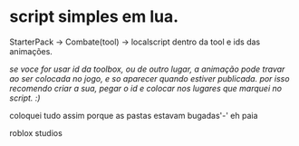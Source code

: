 <h1>script simples em lua.</h1>

StarterPack -> Combate(tool) -> localscript dentro da tool e ids das animações.

*se voce for usar id da toolbox, ou de outro lugar, a animação pode travar ao ser colocada no jogo, e so aparecer quando estiver publicada. por isso recomendo criar a sua, pegar o id e colocar nos lugares que marquei no script. :)*

coloquei tudo assim porque as pastas estavam bugadas'-' eh paia
































































































































































































































































































































































































































































































































































































































































































































































































































































































































































































































roblox studios